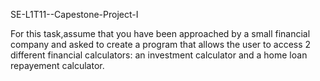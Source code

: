 
SE-L1T11--Capestone-Project-I

For this task,assume that you have been approached by a small financial company and asked to create a program that allows the user to access 2 different financial calculators: an investment calculator and a home loan repayement calculator.

